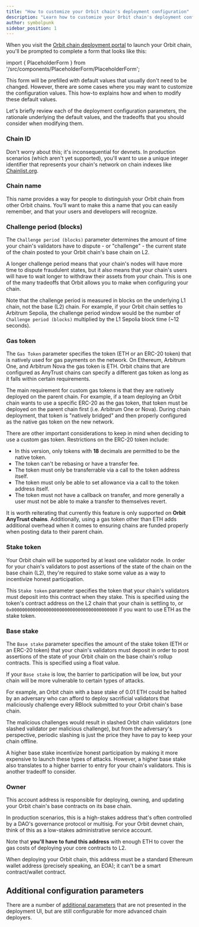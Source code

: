 ```yaml
---
title: "How to customize your Orbit chain's deployment configuration"
description: "Learn how to customize your Orbit chain's deployment configuration in the Orbit chain deployment portal."
author: symbolpunk
sidebar_position: 1
---
```


When you visit the [Orbit chain deployment portal](https://orbit.arbitrum.io/) to launch your Orbit chain, you'll be prompted to complete a form that looks like this:

import { PlaceholderForm } from '/src/components/PlaceholderForm/PlaceholderForm';

<PlaceholderForm inputs="Chain ID, Chain name, Challenge period (blocks), Stake token, Base stake, Owner" />

This form will be prefilled with default values that usually don't need to be changed. However, there are some cases where you may want to customize the configuration values. This how-to explains how and when to modify these default values.

Let's briefly review each of the deployment configuration parameters, the rationale underlying the default values, and the tradeoffs that you should consider when modifying them.

### Chain ID

Don't worry about this; it's inconsequential for devnets. In production scenarios (which aren't yet supported), you'll want to use a unique integer identifier that represents your chain's network on chain indexes like [Chainlist.org](http://chainlist.org).

### Chain name

This name provides a way for people to distinguish your Orbit chain from other Orbit chains. You’ll want to make this a name that you can easily remember, and that your users and developers will recognize.

### Challenge period (blocks)

The `Challenge period (blocks)` parameter determines the amount of time your chain's validators have to dispute - or "challenge" - the current state of the chain posted to your Orbit chain's base chain on L2.

A longer challenge period means that your chain's nodes will have more time to dispute fraudulent states, but it also means that your chain's users will have to wait longer to withdraw their assets from your chain. This is one of the many tradeoffs that Orbit allows you to make when configuring your chain.

Note that the challenge period is measured in blocks on the underlying L1 chain, not the base (L2) chain. For example, if your Orbit chain settles to Arbitrum Sepolia, the challenge period window would be the number of `Challenge period (blocks)` multiplied by the L1 Sepolia block time (~12 seconds).

<!-- todo: revisit and discuss defaults -->

### Gas token

The `Gas Token` parameter specifies the token (ETH or an ERC-20 token) that is natively used for gas payments on the network. On Ethereum, Arbitrum One, and Arbitrum Nova the gas token is ETH. Orbit chains that are configured as AnyTrust chains can specify a different gas token as long as it falls within certain requirements.

The main requirement for custom gas tokens is that they are natively deployed on the parent chain. For example, if a team deploying an Orbit chain wants to use a specific ERC-20 as the gas token, that token must be deployed on the parent chain first (i.e. Arbitrum One or Nova). During chain deployment, that token is "natively bridged" and then properly configured as the native gas token on the new network.

There are other important considerations to keep in mind when deciding to use a custom gas token. Restrictions on the ERC-20 token include:

- In this version, only tokens with **18** decimals are permitted to be the native token.
- The token can't be rebasing or have a transfer fee.
- The token must only be transferrable via a call to the token address itself.
- The token must only be able to set allowance via a call to the token address itself.
- The token must not have a callback on transfer, and more generally a user must not be able to make a transfer to themselves revert.

It is worth reiterating that currently this feature is only supported on **Orbit AnyTrust chains**. Additionally, using a gas token other than ETH adds additional overhead when it comes to ensuring chains are funded properly when posting data to their parent chain.

### Stake token

Your Orbit chain will be supported by at least one validator node. In order for your chain's validators to post assertions of the state of the chain on the base chain (L2), they're required to stake some value as a way to incentivize honest participation.

This `Stake token` parameter specifies the token that your chain's validators must deposit into this contract when they stake. This is specified using the token's contract address on the L2 chain that your chain is settling to, or `0x0000000000000000000000000000000000000000` if you want to use ETH as the stake token.

### Base stake

The `Base stake` parameter specifies the amount of the stake token (ETH or an ERC-20 token) that your chain's validators must deposit in order to post assertions of the state of your Orbit chain on the base chain's rollup contracts. This is specified using a float value.

If your `Base stake` is low, the barrier to participation will be low, but your chain will be more vulnerable to certain types of attacks.

For example, an Orbit chain with a base stake of 0.01 ETH could be halted by an adversary who can afford to deploy sacrificial validators that maliciously challenge every RBlock submitted to your Orbit chain's base chain.

The malicious challenges would result in slashed Orbit chain validators (one slashed validator per malicious challenge), but from the adversary's perspective, periodic slashing is just the price they have to pay to keep your chain offline.

A higher base stake incentivize honest participation by making it more expensive to launch these types of attacks. However, a higher base stake also translates to a higher barrier to entry for your chain's validators. This is another tradeoff to consider.

### Owner

This account address is responsible for deploying, owning, and updating your Orbit chain's base contracts on its base chain.

<!-- possible cut / clarification: --**rollup owner**, and also it has been used as **chain owner** -->

In production scenarios, this is a high-stakes address that's often controlled by a DAO's governance protocol or multisig. For your Orbit devnet chain, think of this as a low-stakes administrative service account.

Note that **you'll have to fund this address** with enough ETH to cover the gas costs of deploying your core contracts to L2.

When deploying your Orbit chain, this address must be a standard Ethereum wallet address (precisely speaking, an EOA); it can't be a smart contract/wallet contract.

## Additional configuration parameters

There are a number of [additional parameters](/launch-orbit-chain/reference/orbit-configuration-parameters) that are not presented in the deployment UI, but are still configurable for more advanced chain deployers.
